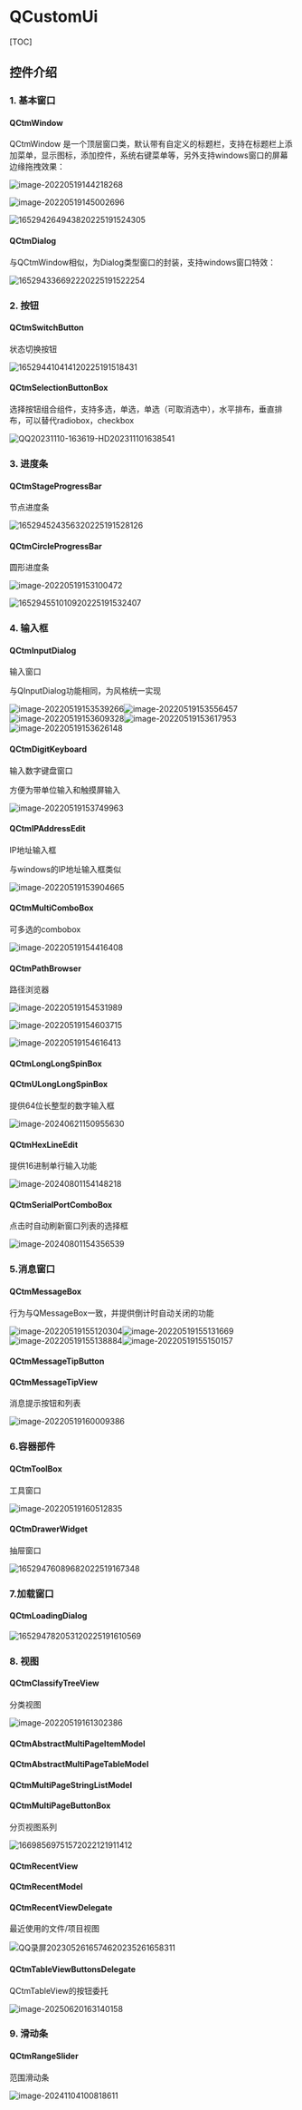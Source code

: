 # QCustomUi

[TOC]

## 控件介绍

### 1. 基本窗口

#### QCtmWindow

QCtmWindow 是一个顶层窗口类，默认带有自定义的标题栏，支持在标题栏上添加菜单，显示图标，添加控件，系统右键菜单等，另外支持windows窗口的屏幕边缘拖拽效果：

![image-20220519144218268](UiPreview.assets/image-20220519144218268.png)

![image-20220519145002696](UiPreview.assets/image-20220519145002696.png)

![165294264943820225191524305](UiPreview.assets/165294264943820225191524305.gif)

#### QCtmDialog

与QCtmWindow相似，为Dialog类型窗口的封装，支持windows窗口特效：

![165294336692220225191522254](UiPreview.assets/165294336692220225191522254.gif)

### 2. 按钮

#### QCtmSwitchButton

状态切换按钮

![165294410414120225191518431](UiPreview.assets/165294410414120225191518431.gif)

#### QCtmSelectionButtonBox

选择按钮组合组件，支持多选，单选，单选（可取消选中），水平排布，垂直排布，可以替代radiobox，checkbox

![QQ20231110-163619-HD202311101638541](UiPreview.assets/QQ20231110-163619-HD202311101638541.gif)

### 3. 进度条

#### QCtmStageProgressBar

节点进度条

![165294524356320225191528126](UiPreview.assets/165294524356320225191528126.gif)

#### QCtmCircleProgressBar

圆形进度条

![image-20220519153100472](UiPreview.assets/image-20220519153100472.png)

![165294551010920225191532407](UiPreview.assets/165294551010920225191532407.gif)

### 4. 输入框

#### QCtmInputDialog

输入窗口

与QInputDialog功能相同，为风格统一实现

![image-20220519153539266](UiPreview.assets/image-20220519153539266.png)![image-20220519153556457](UiPreview.assets/image-20220519153556457.png)![image-20220519153609328](UiPreview.assets/image-20220519153609328.png)![image-20220519153617953](UiPreview.assets/image-20220519153617953.png)![image-20220519153626148](UiPreview.assets/image-20220519153626148.png)

#### QCtmDigitKeyboard

输入数字键盘窗口

方便为带单位输入和触摸屏输入

![image-20220519153749963](UiPreview.assets/image-20220519153749963.png)

#### QCtmIPAddressEdit

IP地址输入框

与windows的IP地址输入框类似

![image-20220519153904665](UiPreview.assets/image-20220519153904665.png)

#### QCtmMultiComboBox

可多选的combobox

![image-20220519154416408](UiPreview.assets/image-20220519154416408.png)

#### QCtmPathBrowser

路径浏览器

![image-20220519154531989](UiPreview.assets/image-20220519154531989.png)

![image-20220519154603715](UiPreview.assets/image-20220519154603715.png)

![image-20220519154616413](UiPreview.assets/image-20220519154616413.png)

#### QCtmLongLongSpinBox

#### QCtmULongLongSpinBox

提供64位长整型的数字输入框

![image-20240621150955630](UiPreview.assets/image-20240621150955630.png)

#### QCtmHexLineEdit

提供16进制单行输入功能

![image-20240801154148218](D:\project\QCustomUI\UiPreview.assets\image-20240801154148218.png)

#### QCtmSerialPortComboBox

点击时自动刷新窗口列表的选择框

![image-20240801154356539](D:\project\QCustomUI\UiPreview.assets\image-20240801154356539.png)

### 5.消息窗口

#### QCtmMessageBox

行为与QMessageBox一致，并提供倒计时自动关闭的功能

![image-20220519155120304](UiPreview.assets/image-20220519155120304.png)![image-20220519155131669](UiPreview.assets/image-20220519155131669.png)![image-20220519155138884](UiPreview.assets/image-20220519155138884.png)![image-20220519155150157](UiPreview.assets/image-20220519155150157.png)

#### QCtmMessageTipButton

#### QCtmMessageTipView

消息提示按钮和列表

![image-20220519160009386](UiPreview.assets/image-20220519160009386.png)

### 6.容器部件

#### QCtmToolBox

工具窗口

![image-20220519160512835](UiPreview.assets/image-20220519160512835.png)

#### QCtmDrawerWidget

抽屉窗口

![16529476089682022519167348](UiPreview.assets/16529476089682022519167348.gif)

### 7.加载窗口

#### QCtmLoadingDialog

![165294782053120225191610569](UiPreview.assets/165294782053120225191610569.gif)

### 8. 视图

#### QCtmClassifyTreeView

分类视图

![image-20220519161302386](UiPreview.assets/image-20220519161302386.png)

#### QCtmAbstractMultiPageItemModel

#### QCtmAbstractMultiPageTableModel

#### QCtmMultiPageStringListModel

#### QCtmMultiPageButtonBox

分页视图系列

![16698569751572022121911412](UiPreview.assets/16698569751572022121911412.gif)

#### QCtmRecentView

#### QCtmRecentModel

#### QCtmRecentViewDelegate

最近使用的文件/项目视图

![QQ录屏2023052616574620235261658311](UiPreview.assets/QQ录屏2023052616574620235261658311.gif)

#### QCtmTableViewButtonsDelegate

QCtmTableView的按钮委托

![image-20250620163140158](UiPreview.assets/image-20250620163140158.png)

### 9. 滑动条

#### QCtmRangeSlider

范围滑动条

![image-20241104100818611](UiPreview.assets/image-20241104100818611.png)
